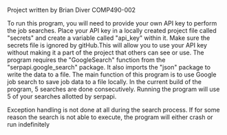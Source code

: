 Project written by Brian Diver
COMP490-002

To run this program, you will need to provide your own API key to perform the job searches. Place your API key in a 
locally created project file called "secrets" and create a variable called "api_key" within it. Make sure the secrets
file is ignored by gitHub.This will allow you to use your API key without making it a part of the project that others
can see or use.
The program requires the "GoogleSearch" function from the "serpapi.google_search" package. It also imports the "json" 
package to write the data to a file.
The main function of this program is to use Google job search to save job data to a file locally. In the current build
of the program, 5 searches are done consecutively. Running the program will use 5 of your searches allotted by serpapi.

Exception handling is not done at all during the search process. If for some reason the search is not able to execute, 
the program will either crash or run indefinitely